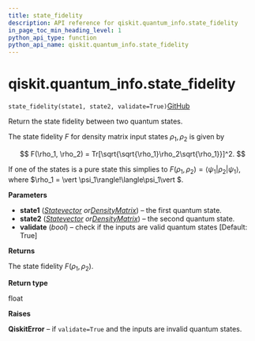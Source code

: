 ```yaml
---
title: state_fidelity
description: API reference for qiskit.quantum_info.state_fidelity
in_page_toc_min_heading_level: 1
python_api_type: function
python_api_name: qiskit.quantum_info.state_fidelity
---
```


<span id="qiskit-quantum-info-state-fidelity" />

# qiskit.quantum\_info.state\_fidelity

<span id="qiskit.quantum_info.state_fidelity" />

`state_fidelity(state1, state2, validate=True)`[GitHub](https://github.com/qiskit/qiskit/tree/stable/0.16/qiskit/quantum_info/states/measures.py "view source code")

Return the state fidelity between two quantum states.

The state fidelity $F$ for density matrix input states $\rho_1, \rho_2$ is given by

$$
F(\rho_1, \rho_2) = Tr[\sqrt{\sqrt{\rho_1}\rho_2\sqrt{\rho_1}}]^2.
$$

If one of the states is a pure state this simplies to $F(\rho_1, \rho_2) = \langle\psi_1\vert \rho_2\vert \psi_1\rangle$, where $\rho_1 = \vert \psi_1\rangle\!\langle\psi_1\vert $.

**Parameters**

*   **state1** ([*Statevector*](qiskit.quantum_info.Statevector "qiskit.quantum_info.Statevector")  *or*[*DensityMatrix*](qiskit.quantum_info.DensityMatrix "qiskit.quantum_info.DensityMatrix")) – the first quantum state.
*   **state2** ([*Statevector*](qiskit.quantum_info.Statevector "qiskit.quantum_info.Statevector")  *or*[*DensityMatrix*](qiskit.quantum_info.DensityMatrix "qiskit.quantum_info.DensityMatrix")) – the second quantum state.
*   **validate** (*bool*) – check if the inputs are valid quantum states \[Default: True]

**Returns**

The state fidelity $F(\rho_1, \rho_2)$.

**Return type**

float

**Raises**

**QiskitError** – if `validate=True` and the inputs are invalid quantum states.

